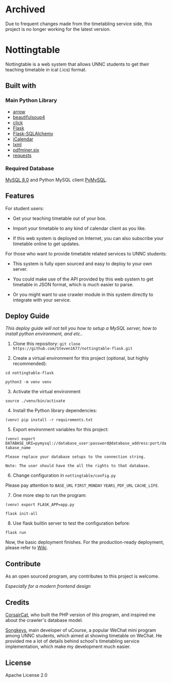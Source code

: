 # Archived
Due to frequent changes made from the timetabling service side, this project is no longer working for the latest version.

# Nottingtable
Nottingtable is a web system that allows UNNC students to 
get their teaching timetable in ical (.ics) format.

## Built with
### Main Python Library 
- [arrow](https://github.com/arrow-py/arrow)
- [beautifulsoup4](https://www.crummy.com/software/BeautifulSoup/)
- [click](https://github.com/pallets/click)
- [Flask](https://github.com/pallets/flask/)
- [Flask-SQLAlchemy](https://github.com/pallets/flask-sqlalchemy)
- [iCalendar](https://github.com/collective/icalendar)
- [lxml](https://github.com/lxml/lxml)
- [pdfminer.six](https://github.com/pdfminer/pdfminer.six)
- [requests](https://github.com/psf/requests)
### Required Database
[MySQL 8.0](https://dev.mysql.com/downloads/) and Python MySQL client [PyMySQL](https://github.com/PyMySQL/PyMySQL).

## Features
For student users:
- Get your teaching timetable out of your box.

- Import your timetable to any kind of calendar client as you like.

- If this web system is deployed on Internet, you can also subscribe 
your timetable online to get updates.

For those who want to provide timetable related services to UNNC students:
- This system is fully open sourced and easy to deploy to your own server.

- You could make use of the API provided by this web system to get timetable
in JSON format, which is much easier to parse.

- Or you might want to use crawler module in this system directly to integrate with your service.

## Deploy Guide
*This deploy guide will not tell you how to setup a MySQL server, 
how to install python environment, and etc..*
 1. Clone this repository:
   `git clone https://github.com/Steven1677/nottingtable-flask.git`
   
 2. Create a virtual environment for this project (optional, but highly recommended):
    
   `cd nottingtable-flask`
    
   `python3 -m venv venv`

 3. Activate the virtual environment
    
   `source ./venv/bin/activate`

 4. Install the Python library dependencies:

   `(venv) pip install -r requirements.txt`

 5. Export environment variables for this project:

   `(venv) export DATABASE_URI=pymysql://database_user:password@database_address:port/database_name`
    
    Please replace your database setups to the connection string.
    
    Note: The user should have the all the rights to that database.

 6. Change configuration in `nottingtable/config.py`
    
   Please pay attention to `BASE_URL` `FIRST_MONDAY` `YEAR1_PDF_URL` `CACHE_LIFE`.
    
 7. One more step to run the program:

   `(venv) export FLASK_APP=app.py`
    
   `flask init-all`
    
 8. Use flask builtin server to test the configuration before:

   `flask run`

Now, the basic deployment finishes. For the production-ready
deployment, please refer to [Wiki](https://github.com/Steven1677/nottingtable-flask/wiki/Deploy-for-Production).

## Contribute
As an open sourced program, any contributes to this project is welcome.

*Especially for a modern frontend design*

## Credits
[CorsairCat](https://github.com/CorsairCat), who built the PHP version of this program,
and inspired me about the crawler's database model.

[Songkeys](https://github.com/Songkeys), main developer of uCourse, a popular
WeChat mini program among UNNC students, which aimed at showing timetable on WeChat.
He provided me a lot of details behind school's timetabling service implementation,
which make my development much easier.

## License
Apache License 2.0
